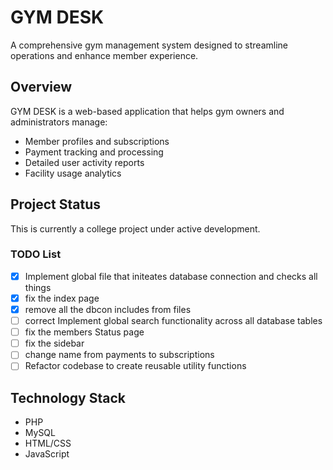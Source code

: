 # GYM DESK

A comprehensive gym management system designed to streamline operations and enhance member experience.

## Overview
GYM DESK is a web-based application that helps gym owners and administrators manage:
- Member profiles and subscriptions
- Payment tracking and processing
- Detailed user activity reports
- Facility usage analytics

## Project Status
This is currently a college project under active development.

### TODO List

- [x] Implement global file that initeates database connection and checks all things
- [x] fix the index page 
- [x] remove all the dbcon includes from files
- [ ] correct Implement global search functionality across all database tables
- [ ] fix the members Status page
- [ ] fix the sidebar
- [ ] change name from payments to subscriptions
- [ ] Refactor codebase to create reusable utility functions

## Technology Stack
- PHP
- MySQL
- HTML/CSS
- JavaScript